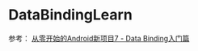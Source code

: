 # DataBindingLearn
参考：
[从零开始的Android新项目7 - Data Binding入门篇](http://blog.zhaiyifan.cn/2016/06/16/android-new-project-from-0-p7/)
